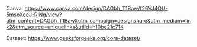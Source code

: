 
Canva:
https://www.canva.com/design/DAGbh_T1Baw/f26VJ4QU-5msoXeeJ-RjNg/view?utm_content=DAGbh_T1Baw&utm_campaign=designshare&utm_medium=link2&utm_source=uniquelinks&utlId=h10be21c714

Dataset: https://www.geeksforgeeks.org/cora-dataset/
